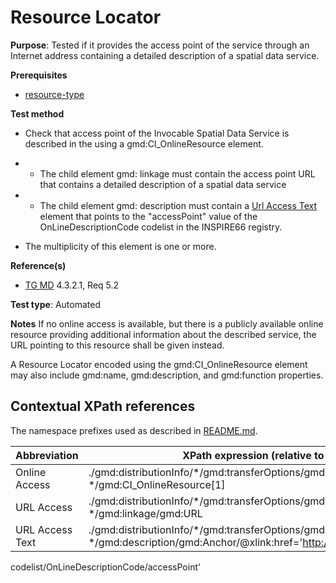 # Resource Locator

**Purpose**: Tested if it provides the access point of the service through an 
Internet address containing a detailed description of a spatial data service.

**Prerequisites**
* [resource-type](http://inspire.ec.europa.eu/id/ats/metadata/2.0/sds/resource-type)

**Test method**

* Check that access point of the Invocable Spatial Data Service is described in the using a gmd:CI_OnlineResource element. 

* - The child element gmd: linkage must contain the access point URL that contains a detailed description of a spatial data service
* - The child element gmd: description must contain a [Url Access Text](#urlAccessText) element that points to the "accessPoint" value of the OnLineDescriptionCode codelist in the INSPIRE66 registry.

* The multiplicity of this element is one or more.

**Reference(s)**

* [TG MD](http://inspire.ec.europa.eu/id/ats/metadata/2.0/sds-invocable/README#ref_TG_MD) 4.3.2.1, Req 5.2

**Test type**: Automated

**Notes**
If no online access is available, but there is a publicly available online resource providing additional information about the described service, 
the URL pointing to this resource shall be given instead.

A Resource Locator encoded using the gmd:CI_OnlineResource element may also include gmd:name, gmd:description, and gmd:function properties.

## Contextual XPath references

The namespace prefixes used as described in [README.md](http://inspire.ec.europa.eu/id/ats/metadata/2.0/sds-invocable/README#namespaces).

Abbreviation                                   |  XPath expression (relative to gmd:MD_Metadata)
-----------------------------------------------| ------------------------------------------------------------------
<a name="onlineAccess"></a> Online Access |  ./gmd:distributionInfo/\*/gmd:transferOptions/gmd:MD_DigitalTransferOptions/ \*/gmd:CI_OnlineResource[1]
<a name="urlAccess"></a> URL Access |  ./gmd:distributionInfo/\*/gmd:transferOptions/gmd:MD_DigitalTransferOptions/gmd:onLine/ \*/gmd:linkage/gmd:URL
<a name="urlAccessText"></a> URL Access Text |  ./gmd:distributionInfo/\*/gmd:transferOptions/gmd:MD_DigitalTransferOptions/gmd:onLine/ \*/gmd:description/gmd:Anchor/@xlink:href='http://inspire.ec.europa.eu/metadata-
codelist/OnLineDescriptionCode/accessPoint'
